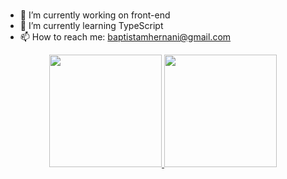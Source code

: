 ### 


- 🔭 I’m currently working on front-end
- 🌱 I’m currently learning TypeScript
- 📫 How to reach me: baptistamhernani@gmail.com

<div align="center">
  <a href="https://github.com/bosshentai">
  <img height="180em" src="https://github-readme-stats.vercel.app/api?username=bosshentai&show_icons=true&theme=dark&include_all_commits=true&count_private=true"/>
  <img height="180em" src="https://github-readme-stats.vercel.app/api/top-langs/?username=bosshentai&layout=compact&langs_count=7&theme=dark&hide=jupyter%20notebook"/>
</div>

